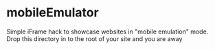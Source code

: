 # mobileEmulator
Simple iFrame hack to showcase websites in "mobile emulation" mode. Drop this directory in to the root of your site and you are away
